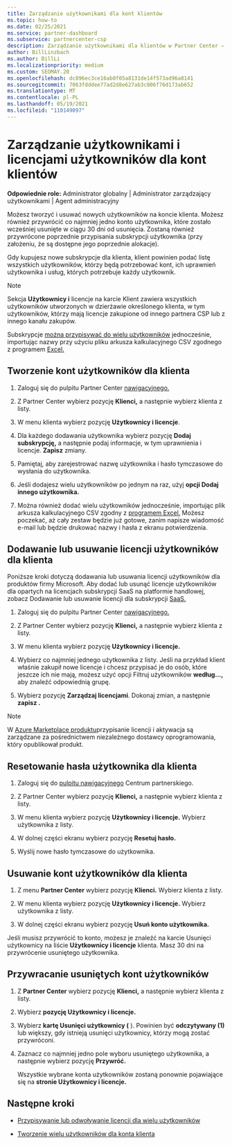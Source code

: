 ```yaml
---
title: Zarządzanie użytkownikami dla kont klientów
ms.topic: how-to
ms.date: 02/25/2021
ms.service: partner-dashboard
ms.subservice: partnercenter-csp
description: Zarządzanie użytkownikami dla klientów w Partner Center — tworzenie kont użytkowników, dodawanie lub usuwanie licencji użytkowników, resetowanie haseł oraz usuwanie lub przywracanie kont użytkowników.
author: BillLinzbach
ms.author: BillLi
ms.localizationpriority: medium
ms.custom: SEOMAY.20
ms.openlocfilehash: dc896ec3ce16ab0f05a8131de14f573ad96a8141
ms.sourcegitcommit: 7063fdddee77ad2d8e627ab3c806f76d173ab652
ms.translationtype: MT
ms.contentlocale: pl-PL
ms.lasthandoff: 05/19/2021
ms.locfileid: "110149897"
---
```

# <a name="manage-users-and-user-licenses-for-customer-accounts"></a>Zarządzanie użytkownikami i licencjami użytkowników dla kont klientów 

**Odpowiednie role:** Administrator globalny | Administrator zarządzający użytkownikami | Agent administracyjny


Możesz tworzyć i usuwać nowych użytkowników na koncie klienta. Możesz również przywrócić co najmniej jedno konto użytkownika, które zostało wcześniej usunięte w ciągu 30 dni od usunięcia. Zostaną również przywrócone poprzednie przypisania subskrypcji użytkownika (przy założeniu, że są dostępne jego poprzednie alokacje).

Gdy kupujesz nowe subskrypcje dla klienta, klient powinien podać listę wszystkich użytkowników, którzy będą potrzebować kont, ich uprawnień użytkownika i usług, których potrzebuje każdy użytkownik.  

>[!NOTE]
>Sekcja **Użytkownicy i** licencje  na karcie Klient zawiera wszystkich użytkowników utworzonych w dzierżawie określonego klienta, w tym użytkowników, którzy mają licencje zakupione od innego partnera CSP lub z innego kanału zakupów.

Subskrypcje [można przypisywać do wielu użytkowników](bulk-license-provisioning-for-multiple-users.md) jednocześnie, importując nazwy przy użyciu pliku arkusza kalkulacyjnego CSV zgodnego z programem [Excel.](adding-multiple-users-to-a-customer-account.md)

<a href="" id="createuseraccounts"></a>

## <a name="create-user-accounts-for-a-customer"></a>Tworzenie kont użytkowników dla klienta

1. Zaloguj się do pulpitu Partner Center [nawigacyjnego.](https://partner.microsoft.com/dashboard)

2. Z Partner Center wybierz pozycję **Klienci,** a następnie wybierz klienta z listy.

3. W menu klienta wybierz pozycję **Użytkownicy i licencje**.

4. Dla każdego dodawania użytkownika wybierz pozycję **Dodaj subskrypcję,** a następnie podaj informacje, w tym uprawnienia i licencje. **Zapisz** zmiany.

5. Pamiętaj, aby zarejestrować nazwę użytkownika i hasło tymczasowe do wysłania do użytkownika.

6. Jeśli dodajesz wielu użytkowników po jednym na raz, użyj **opcji Dodaj innego użytkownika.**

7. Można również dodać wielu użytkowników jednocześnie, importując plik arkusza kalkulacyjnego CSV zgodny z [programem Excel.](adding-multiple-users-to-a-customer-account.md) Możesz poczekać, aż cały zestaw będzie już gotowe, zanim napisze wiadomość e-mail lub będzie drukować nazwy i hasła z ekranu potwierdzenia.

<a href="" id="userlicensing"></a>

## <a name="add-or-remove-user-licenses-for-a-customer"></a>Dodawanie lub usuwanie licencji użytkowników dla klienta

Poniższe kroki dotyczą dodawania lub usuwania licencji użytkowników dla produktów firmy Microsoft. Aby dodać lub usunąć licencje użytkowników dla opartych na licencjach subskrypcji SaaS na platformie handlowej, zobacz Dodawanie lub usuwanie licencji dla subskrypcji [SaaS.](csp-commercial-marketplace-manage.md#add-or-remove-licenses-for-a-saas-subscription)

1. Zaloguj się do pulpitu Partner Center [nawigacyjnego.](https://partner.microsoft.com/dashboard)

2. Z Partner Center wybierz pozycję **Klienci,** a następnie wybierz klienta z listy.

3. W menu klienta wybierz pozycję **Użytkownicy i licencje.**

4. Wybierz co najmniej jednego użytkownika z listy. Jeśli na przykład klient właśnie zakupił nowe licencje i chcesz przypisać je do osób, które jeszcze ich nie mają, możesz użyć opcji Filtruj użytkowników **według...,** aby znaleźć odpowiednią grupę.

5. Wybierz pozycję **Zarządzaj licencjami**. Dokonaj zmian, a następnie **zapisz .**

> [!NOTE]
> W [Azure Marketplace produktu](csp-commercial-marketplace-manage.md#assign-licenses-and-activate-a-subscription-on-behalf-of-a-customer)przypisanie licencji i aktywacja są zarządzane za pośrednictwem niezależnego dostawcy oprogramowania, który opublikował produkt.

<a href="" id="resetpassword"></a>

## <a name="reset-a-users-password-for-a-customer"></a>Resetowanie hasła użytkownika dla klienta

1. Zaloguj się do [pulpitu nawigacyjnego](https://partner.microsoft.com/dashboard) Centrum partnerskiego.

2. Z Partner Center wybierz pozycję **Klienci,** a następnie wybierz klienta z listy.

3. W menu klienta wybierz pozycję **Użytkownicy i licencje.** Wybierz użytkownika z listy.

4. W dolnej części ekranu wybierz pozycję **Resetuj hasło.** 

5. Wyślij nowe hasło tymczasowe do użytkownika.

<a href="" id="deleteuseraccounts"></a>

## <a name="delete-user-accounts-for-a-customer"></a>Usuwanie kont użytkowników dla klienta

1. Z menu **Partner Center** wybierz pozycję **Klienci.** Wybierz klienta z listy.

2. W menu klienta wybierz pozycję **Użytkownicy i licencje.** Wybierz użytkownika z listy.

3. W dolnej części ekranu wybierz pozycję **Usuń konto użytkownika.**

Jeśli musisz przywrócić to konto, możesz  je znaleźć na karcie Usunięci użytkownicy na liście **Użytkownicy i licencje** klienta. Masz 30 dni na przywrócenie usuniętego użytkownika.

<a href="" id="restoreuseraccounts"></a>

## <a name="restore-deleted-user-accounts"></a>Przywracanie usuniętych kont użytkowników

1. Z **Partner Center** wybierz pozycję **Klienci,** a następnie wybierz klienta z listy.

2. Wybierz **pozycję Użytkownicy i licencje.**

3. Wybierz **kartę Usunięci użytkownicy (** ). Powinien być **odczytywany (1)** lub większy, gdy istnieją usunięci użytkownicy, którzy mogą zostać przywróconi.

4. Zaznacz co najmniej jedno pole wyboru usuniętego użytkownika, a następnie wybierz pozycję **Przywróć.**

    Wszystkie wybrane konta użytkowników zostaną ponownie pojawiające się na **stronie Użytkownicy i licencje.**

## <a name="next-steps"></a>Następne kroki

- [Przypisywanie lub odwoływanie licencji dla wielu użytkowników](bulk-license-provisioning-for-multiple-users.md)

- [Tworzenie wielu użytkowników dla konta klienta](adding-multiple-users-to-a-customer-account.md)